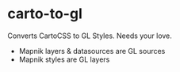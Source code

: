 # carto-to-gl

Converts CartoCSS to GL Styles. Needs your love.

- Mapnik layers & datasources are GL sources
- Mapnik styles are GL layers
